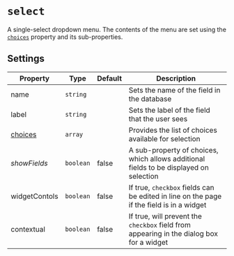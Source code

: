 # `select`

A single-select dropdown menu. The contents of the menu are set using the [`choices`](../properties/choices.md) property and its sub-properties.

## Settings

|  Property | Type   | Default | Description | 
|---|---|---|---|
| name | `string` | | Sets the name of the field in the database |
| label | `string` | | Sets the label of the field that the user sees |
| [choices](../properties/choices.md) | `array` |  | Provides the list of choices available for selection |
| *showFields* | `boolean` | false | A sub-property of choices, which allows additional fields to be displayed on selection |
| widgetContols | `boolean` | false | If true, `checkbox` fields can be edited in line on the page if the field is in a widget |
| contextual | `boolean` | false | If true, will prevent the `checkbox` field from appearing in the dialog box for a widget |
